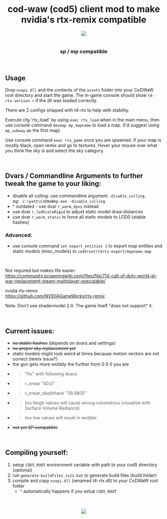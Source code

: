 <h1 align="center">cod-waw (cod5) client mod to make nvidia's rtx-remix compatible</h3>
<div align="center">
	<img src="https://github-production-user-asset-6210df.s3.amazonaws.com/45299104/284378021-c7e94360-2731-4428-a011-7a611e7ab4c1.png"/>
</div>

<br>
<h3 align="center">sp / mp compatible</h3>
<br>

## Usage

Drop `nvapi.dll` and the contents of the `assets` folder into your CoDWaW root directory and start the game. The in-game console should show `t4-rtx-version >` if the dll was loaded correctly.

There are 2 configs shipped with t4-rtx to help with stability.  

Execute cfg 'rtx_load' by using `exec rtx_load` when in the main menu, then use console command `devmap mp_mapname` to load a map. (I'd suggest using `mp_subway` as the first map) 

Use console command `exec rtx_game` once you are spawned.
If your map is mostly black, open remix and go to textures. Hover your mouse over what you think the sky is and select the sky category.

<br>

## Dvars / Commandline Arguments to further tweak the game to your liking:

- disable all culling: use commandline argument `-disable_culling`.  
eg: &ensp;`c:\path\CoDWaWmp.exe -disable_culling` 
- ^ outdated - use dvar `r_warm_dpvs` instead
- use dvar `r_lodScaleRigid` to adjust static model draw distances
- use dvar `r_warm_static` to force all static models to LOD0 (stable hashes)

### Advanced:
- use console command `set export_entities 1` to export map entities and static models (misc_models) to `cod5root/t4rtx-export/mapname.map`

<br>

Not required but makes life easier:   
https://community.pcgamingwiki.com/files/file/714-call-of-duty-world-at-war-replacement-steam-multiplayer-executable/  

nvidia rtx-remix:  
https://github.com/NVIDIAGameWorks/rtx-remix  

Note: Don't use shadermodel 2.0. The game itself "does not support" it.  

<br>

## Current issues:
- ~~no stable hashes~~ (depends on dvars and settings)
- ~~no proper sky replacement yet~~
- static models might look weird at times because motion vectors are not correct (remix issue?)
- the gun gets more wobbly the further from 0 0 0 you are
- > "fix" with following dvars:
- > r_znear "40.0"
- > r_znear_depthhack "39.9805"
- > too heigh values will cause wrong volumetrics (visualize with Surface Volume Radiance)
- > too low values will result in wobble
- ~~not yet SP compatible~~

<br>

## Compiling yourself:
1. setup `COD5_ROOT` environment variable with path to your cod5 directory (optional)
2. run `generate-buildfiles_vs22.bat` to generate build files (build folder)
3. compile and copy `nvapi.dll` (renamed t4-rtx.dll) to your CoDWaW root folder  
   - ^ automatically happens if you setup `COD5_ROOT`

<br>
<br>

<div align="center">
	<img src="https://github.com/xoxor4d/t4-rtx/assets/45299104/6e4aad3c-8e86-4406-b0d2-bf811cc1a448"/>
</div>